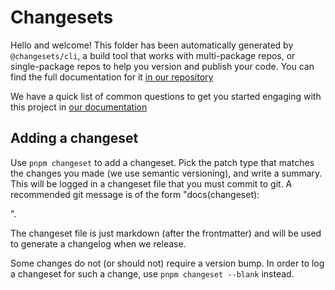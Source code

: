 # Changesets

Hello and welcome! This folder has been automatically generated by `@changesets/cli`, a build tool that works
with multi-package repos, or single-package repos to help you version and publish your code. You can
find the full documentation for it [in our repository](https://github.com/changesets/changesets)

We have a quick list of common questions to get you started engaging with this project in
[our documentation](https://github.com/changesets/changesets/blob/main/docs/common-questions.md)

## Adding a changeset

Use `pnpm changeset` to add a changeset. Pick the patch type that matches the changes you made (we use semantic versioning), and write a summary. This will be logged in a changeset file that you must commit to git. A recommended git message is of the form "docs(changeset): <summary>".

The changeset file is just markdown (after the frontmatter) and will be used to generate a changelog when we release.

Some changes do not (or should not) require a version bump. In order to log a changeset for such a change, use `pnpm changeset --blank` instead.